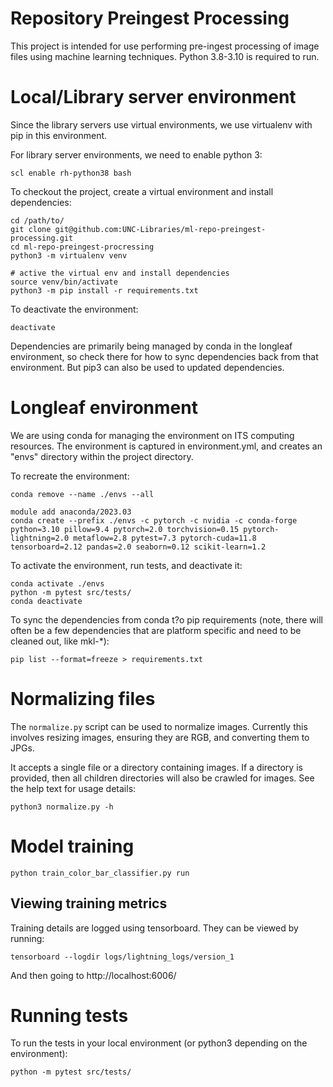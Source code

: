 # Repository Preingest Processing

This project is intended for use performing pre-ingest processing of image files using machine learning techniques. Python 3.8-3.10 is required to run.

# Local/Library server environment
Since the library servers use virtual environments, we use virtualenv with pip in this environment.

For library server environments, we need to enable python 3:
```
scl enable rh-python38 bash
```
To checkout the project, create a virtual environment and install dependencies:
```
cd /path/to/
git clone git@github.com:UNC-Libraries/ml-repo-preingest-processing.git
cd ml-repo-preingest-procressing
python3 -m virtualenv venv

# active the virtual env and install dependencies
source venv/bin/activate
python3 -m pip install -r requirements.txt
```
To deactivate the environment:
```
deactivate
```
Dependencies are primarily being managed by conda in the longleaf environment, so check there for how to sync dependencies back from that environment. But pip3 can also be used to updated dependencies.


# Longleaf environment
We are using conda for managing the environment on ITS computing resources. The environment is captured in environment.yml, and creates an "envs" directory within the project directory.

To recreate the environment:

```
conda remove --name ./envs --all

module add anaconda/2023.03
conda create --prefix ./envs -c pytorch -c nvidia -c conda-forge python=3.10 pillow=9.4 pytorch=2.0 torchvision=0.15 pytorch-lightning=2.0 metaflow=2.8 pytest=7.3 pytorch-cuda=11.8 tensorboard=2.12 pandas=2.0 seaborn=0.12 scikit-learn=1.2
```
To activate the environment, run tests, and deactivate it:
```
conda activate ./envs
python -m pytest src/tests/
conda deactivate
```
To sync the dependencies from conda t?o pip requirements (note, there will often be a few dependencies that are platform specific and need to be cleaned out, like mkl-*):
```
pip list --format=freeze > requirements.txt
```

# Normalizing files
The `normalize.py` script can be used to normalize images. Currently this involves resizing images, ensuring they are RGB, and converting them to JPGs.

It accepts a single file or a directory containing images. If a directory is provided, then all children directories will also be crawled for images. See the help text for usage details:

```
python3 normalize.py -h
```

# Model training

```
python train_color_bar_classifier.py run
```

## Viewing training metrics
Training details are logged using tensorboard. They can be viewed by running:
```
tensorboard --logdir logs/lightning_logs/version_1
```
And then going to http://localhost:6006/

# Running tests
To run the tests in your local environment (or python3 depending on the environment):
```
python -m pytest src/tests/
```